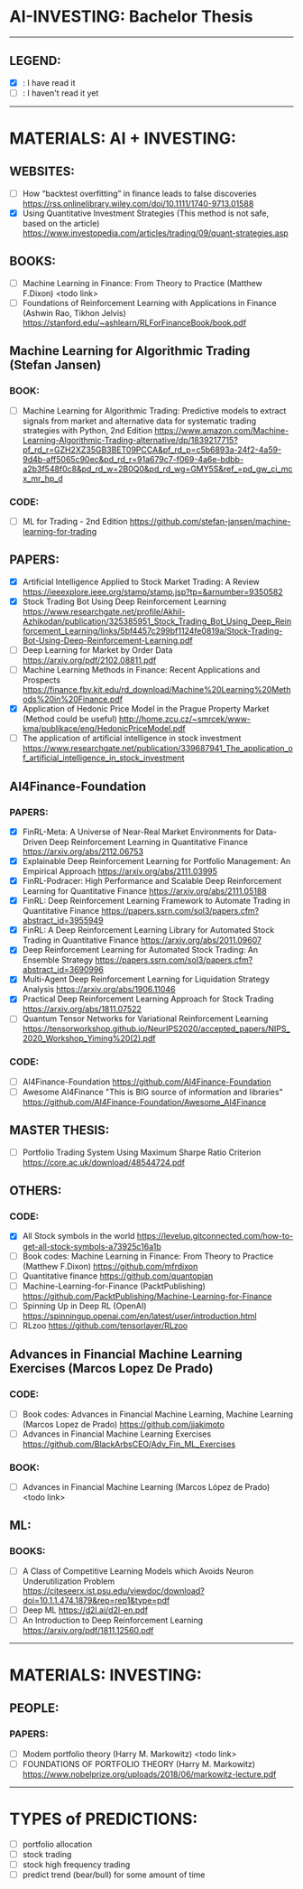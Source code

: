 # AI-INVESTING: Bachelor Thesis

---

## LEGEND:

- [x] : I have read it
- [ ] : I haven't read it yet

---

# MATERIALS: AI + INVESTING:

## WEBSITES:

- [ ] How “backtest overfitting” in finance leads to false
  discoveries <https://rss.onlinelibrary.wiley.com/doi/10.1111/1740-9713.01588>
- [x] Using Quantitative Investment Strategies (This method is not safe, based on the
  article) <https://www.investopedia.com/articles/trading/09/quant-strategies.asp>

## BOOKS:

- [ ] Machine Learning in Finance: From Theory to Practice (Matthew F.Dixon) \<todo link>
- [ ] Foundations of Reinforcement Learning with Applications in Finance (Ashwin Rao, Tikhon
  Jelvis) <https://stanford.edu/~ashlearn/RLForFinanceBook/book.pdf>

## Machine Learning for Algorithmic Trading (Stefan Jansen)

### BOOK:

- [ ] Machine Learning for Algorithmic Trading: Predictive models to extract signals from market and alternative data
  for systematic trading strategies with Python, 2nd
  Edition <https://www.amazon.com/Machine-Learning-Algorithmic-Trading-alternative/dp/1839217715?pf_rd_r=GZH2XZ35GB3BET09PCCA&pf_rd_p=c5b6893a-24f2-4a59-9d4b-aff5065c90ec&pd_rd_r=91a679c7-f069-4a6e-bdbb-a2b3f548f0c8&pd_rd_w=2B0Q0&pd_rd_wg=GMY5S&ref_=pd_gw_ci_mcx_mr_hp_d>

### CODE:

- [ ] ML for Trading - 2nd Edition <https://github.com/stefan-jansen/machine-learning-for-trading>

## PAPERS:

- [x] Artificial Intelligence Applied to Stock Market Trading: A
  Review <https://ieeexplore.ieee.org/stamp/stamp.jsp?tp=&arnumber=9350582>
- [x] Stock Trading Bot Using Deep Reinforcement
  Learning <https://www.researchgate.net/profile/Akhil-Azhikodan/publication/325385951_Stock_Trading_Bot_Using_Deep_Reinforcement_Learning/links/5bf4457c299bf1124fe0819a/Stock-Trading-Bot-Using-Deep-Reinforcement-Learning.pdf>
- [ ] Deep Learning for Market by Order Data <https://arxiv.org/pdf/2102.08811.pdf>
- [ ] Machine Learning Methods in Finance:
  Recent Applications and
  Prospects <https://finance.fbv.kit.edu/rd_download/Machine%20Learning%20Methods%20in%20Finance.pdf>
- [x] Application of Hedonic Price Model in the Prague Property Market (Method could be
  useful) <http://home.zcu.cz/~smrcek/www-kma/publikace/eng/HedonicPriceModel.pdf>
- [ ] The application of artificial intelligence in stock
  investment <https://www.researchgate.net/publication/339687941_The_application_of_artificial_intelligence_in_stock_investment>

## AI4Finance-Foundation

### PAPERS:

- [x] FinRL-Meta: A Universe of Near-Real Market Environments for Data-Driven Deep Reinforcement Learning in
  Quantitative Finance
  <https://arxiv.org/abs/2112.06753>
- [x] Explainable Deep Reinforcement Learning for Portfolio Management: An Empirical
  Approach <https://arxiv.org/abs/2111.03995>
- [x] FinRL-Podracer: High Performance and Scalable Deep Reinforcement Learning for Quantitative
  Finance <https://arxiv.org/abs/2111.05188>
- [x] FinRL: Deep Reinforcement Learning Framework to Automate Trading in Quantitative Finance
  <https://papers.ssrn.com/sol3/papers.cfm?abstract_id=3955949>
- [x] FinRL: A Deep Reinforcement Learning Library for Automated Stock Trading in Quantitative
  Finance <https://arxiv.org/abs/2011.09607>
- [x] Deep Reinforcement Learning for Automated Stock Trading: An Ensemble
  Strategy <https://papers.ssrn.com/sol3/papers.cfm?abstract_id=3690996>
- [x] Multi-Agent Deep Reinforcement Learning for Liquidation Strategy Analysis
  <https://arxiv.org/abs/1906.11046>
- [x] Practical Deep Reinforcement Learning Approach for Stock Trading <https://arxiv.org/abs/1811.07522>
- [ ] Quantum Tensor Networks for Variational Reinforcement
  Learning <https://tensorworkshop.github.io/NeurIPS2020/accepted_papers/NIPS_2020_Workshop_Yiming%20(2).pdf>

### CODE:

- [ ] AI4Finance-Foundation <https://github.com/AI4Finance-Foundation>
- [ ] Awesome AI4Finance "This is BIG source of information and
  libraries" <https://github.com/AI4Finance-Foundation/Awesome_AI4Finance>

## MASTER THESIS:

- [ ] Portfolio Trading System Using Maximum Sharpe Ratio Criterion <https://core.ac.uk/download/48544724.pdf>

## OTHERS:

### CODE:

- [x] All Stock symbols in the world <https://levelup.gitconnected.com/how-to-get-all-stock-symbols-a73925c16a1b>
- [ ] Book codes: Machine Learning in Finance: From Theory to Practice (Matthew F.Dixon) <https://github.com/mfrdixon>
- [ ] Quantitative finance <https://github.com/quantopian>
- [ ] Machine-Learning-for-Finance (PacktPublishing) <https://github.com/PacktPublishing/Machine-Learning-for-Finance>
- [ ] Spinning Up in Deep RL (OpenAI) <https://spinningup.openai.com/en/latest/user/introduction.html>
- [ ] RLzoo <https://github.com/tensorlayer/RLzoo>

## Advances in Financial Machine Learning Exercises (Marcos Lopez De Prado)

### CODE:

- [ ] Book codes: Advances in Financial Machine Learning, Machine Learning (Marcos Lopez de
  Prado)  <https://github.com/jjakimoto>
- [ ] Advances in Financial Machine Learning Exercises <https://github.com/BlackArbsCEO/Adv_Fin_ML_Exercises>

### BOOK:

- [ ] Advances in Financial Machine Learning (Marcos López de Prado) \<todo link>

## ML:

### BOOKS:

- [ ] A Class of Competitive Learning Models which
  Avoids Neuron Underutilization
  Problem <https://citeseerx.ist.psu.edu/viewdoc/download?doi=10.1.1.474.1879&rep=rep1&type=pdf>
- [ ] Deep ML <https://d2l.ai/d2l-en.pdf>
- [ ] An Introduction to Deep Reinforcement Learning <https://arxiv.org/pdf/1811.12560.pdf>

---

# MATERIALS: INVESTING:

## PEOPLE:

### PAPERS:

- [ ] Modem portfolio theory (Harry M. Markowitz) \<todo link>
- [ ] FOUNDATIONS OF PORTFOLIO THEORY (Harry M.
  Markowitz) <https://www.nobelprize.org/uploads/2018/06/markowitz-lecture.pdf>

---

# TYPES of PREDICTIONS:

- [ ] portfolio allocation
- [ ] stock trading
- [ ] stock high frequency trading
- [ ] predict trend (bear/bull) for some amount of time
